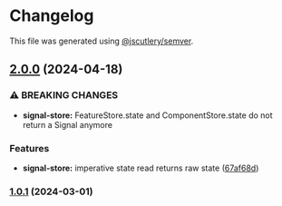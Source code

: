 # Changelog

This file was generated using [@jscutlery/semver](https://github.com/jscutlery/semver).

## [2.0.0](https://github.com/spierala/mini-rx-store/compare/signal-store-1.0.1...signal-store-2.0.0) (2024-04-18)

### ⚠ BREAKING CHANGES

* **signal-store:** FeatureStore.state and ComponentStore.state do not return a Signal anymore

### Features

* **signal-store:** imperative state read returns raw state ([67af68d](https://github.com/spierala/mini-rx-store/commit/67af68df0c99494b855f79320ba39dcad31c5ee2))

### [1.0.1](https://github.com/spierala/mini-rx-store/compare/signal-store-1.0.0...signal-store-1.0.1) (2024-03-01)
